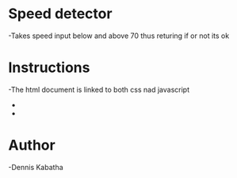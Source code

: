 # Speed detector
-Takes speed input below and above 70 thus returing if or not its ok 
# Instructions
-The html document is linked to both css nad javascript
- <script src="script.js"></script>
- <link rel="stylesheet" href="style.css">

# Author
-Dennis Kabatha

